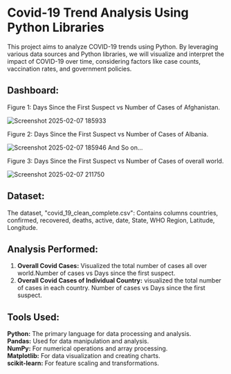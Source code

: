 
#  **Covid-19 Trend Analysis Using Python Libraries**

This project aims to analyze COVID-19 trends using Python. By leveraging various data sources and Python libraries, we will visualize and interpret the impact of COVID-19 over time, considering factors like case counts, vaccination rates, and government policies.


## **Dashboard:**

Figure 1: Days Since the First Suspect vs Number of Cases of Afghanistan.

![Screenshot 2025-02-07 185933](https://github.com/user-attachments/assets/b06dad63-cb81-4cdc-8fbd-66daee13e6df)

Figure 2: Days Since the First Suspect vs Number of Cases of Albania.

![Screenshot 2025-02-07 185946](https://github.com/user-attachments/assets/8c12c4bd-9abb-4cee-aa35-631d550ff9c9)
And So on...

Figure 3: Days Since the First Suspect vs Number of Cases of overall world.

![Screenshot 2025-02-07 211750](https://github.com/user-attachments/assets/2bdaa3ab-a9a9-46ee-b2b6-97a36bb63211)


## **Dataset:**

The dataset, "covid_19_clean_complete.csv": Contains columns countries, confirmed, recovered, deaths, active, date, State, WHO Region, Latitude, Longitude.

## **Analysis Performed:**

1. **Overall Covid Cases:** Visualized the total number of cases all over world.Number of cases vs Days since the first suspect.
2. **Overall Covid Cases of Individual Country:** visualized the total number of cases in each country. Number of cases vs Days since the first suspect.

## **Tools Used:**
**Python:** The primary language for data processing and analysis.      
**Pandas:** Used for data manipulation and analysis.                       
**NumPy:** For numerical operations and array processing.  
**Matplotlib:** For data visualization and creating charts.  
**scikit-learn:** For feature scaling and transformations.
